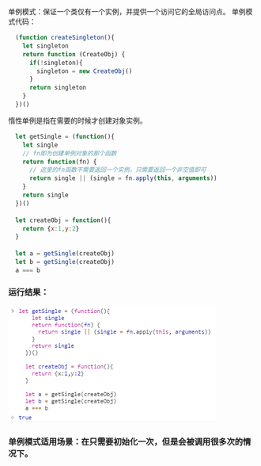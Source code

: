 单例模式：保证一个类仅有一个实例，并提供一个访问它的全局访问点。
单例模式代码：
```javascript
  (function createSingleton(){
    let singleton
    return function (CreateObj) {
      if(!singleton){
        singleton = new CreateObj()
      }
      return singleton
    }
  })()
```
惰性单例是指在需要的时候才创建对象实例。
```javascript
  let getSingle = (function(){
    let single
    // fn即为创建单例对象的那个函数
    return function(fn) {
      // 这里的fn函数不需要返回一个实例，只需要返回一个非空值即可
      return single || (single = fn.apply(this, arguments))
    }
    return single
  })()

  let createObj = function(){
    return {x:1,y:2}
  }

  let a = getSingle(createObj)
  let b = getSingle(createObj)
  a === b
```
### 运行结果：
![运行结果：](images/惰性单例.png)
### 单例模式适用场景：在只需要初始化一次，但是会被调用很多次的情况下。